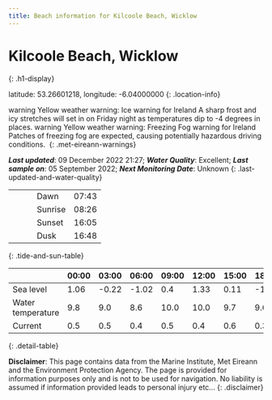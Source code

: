 ```yaml
---
title: Beach information for Kilcoole Beach, Wicklow
---
```

# Kilcoole Beach, Wicklow 
{: .h1-display}

latitude: 53.26601218, longitude: -6.04000000
{: .location-info}

<span class="material-icons yellow-warning">warning</span>&nbsp;Yellow weather warning: Ice warning for Ireland A sharp frost and icy stretches will set in on Friday night as temperatures dip to -4 degrees in places.&nbsp;<span class="material-icons yellow-warning">warning</span>&nbsp;Yellow weather warning: Freezing Fog warning for Ireland Patches of freezing fog are expected, causing potentially hazardous driving conditions.&nbsp;
{: .met-eireann-warnings}

___Last updated___: 09 December 2022 21:27; ___Water Quality___: Excellent;
___Last sample on___: 05 September 2022; ___Next Monitoring Date___: Unknown
{: .last-updated-and-water-quality}

|   |   |   |   |   |
|---|---|---|---|---|
|   |   |   | Dawn  | 07:43 |
|   |   |   | Sunrise  | 08:26 |
|   |   |   | Sunset  | 16:05 |
|   |   |   | Dusk  | 16:48 |
{: .tide-and-sun-table}

<div></div>

| | 00:00 | 03:00 | 06:00 | 09:00 | 12:00 | 15:00 | 18:00 | 21:00 |
|---|---|---|---|---|---|---|---|---|
| Sea level | 1.06 | -0.22 | -1.02 | 0.4| 1.33 | 0.11 | -1.16 | -0.09 |
| Water temperature | 9.8 | 9.0 | 8.6 | 10.0 | 10.0 | 9.7 | 9.6 | 9.9 |
| Current | 0.5 | 0.5 | 0.4 | 0.5 | 0.4| 0.6 | 0.3 | 0.6 |
{: .detail-table}

__Disclaimer__: This page contains data from the Marine Institute,
Met Eireann and the Environment Protection Agency. The page is provided for
information purposes only and is not to be used for navigation. No liability
is assumed if information provided leads to personal injury etc...
{: .disclaimer}